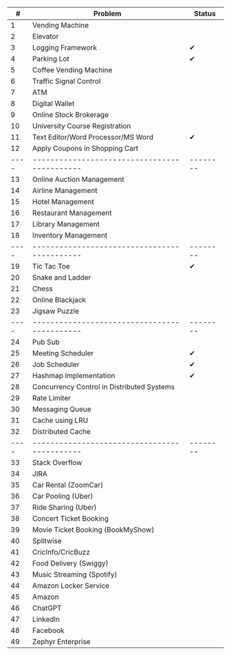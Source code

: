 | #  | Problem                                    | Status |
|----|--------------------------------------------|--------|
| 1  | Vending Machine                            |        |
| 2  | Elevator                                   |        |
| 3  | Logging Framework                          |  ✔     |
| 4  | Parking Lot                                |  ✔     |
| 5  | Coffee Vending Machine                     |        |
| 6  | Traffic Signal Control                     |        |
| 7  | ATM                                        |        |
| 8  | Digital Wallet                             |        |
| 9  | Online Stock Brokerage                     |        |
| 10 | University Course Registration             |        |
| 11 | Text Editor/Word Processor/MS Word         |  ✔     |
| 12 | Apply Coupons in Shopping Cart             |        |
|----|--------------------------------------------|--------|
| 13 | Online Auction Management                  |        |
| 14 | Airline Management                         |        |
| 15 | Hotel Management                           |        |
| 16 | Restaurant Management                      |        |
| 17 | Library Management                         |        |
| 18 | Inventory Management                       |        |
|----|--------------------------------------------|--------|
| 19 | Tic Tac Toe                                |  ✔     |
| 20 | Snake and Ladder                           |        |
| 21 | Chess                                      |        |
| 22 | Online Blackjack                           |        |
| 23 | Jigsaw Puzzle                              |        |
|----|--------------------------------------------|--------|
| 24 | Pub Sub                                    |        |
| 25 | Meeting Scheduler                          |  ✔     |
| 26 | Job Scheduler                              |  ✔     |
| 27 | Hashmap Implementation                     |  ✔     |
| 28 | Concurrency Control in Distributed Systems |        |
| 29 | Rate Limiter                               |        |
| 30 | Messaging Queue                            |        |
| 31 | Cache using LRU                            |        |
| 32 | Distributed Cache                          |        |
|----|--------------------------------------------|--------|
| 33 | Stack Overflow                             |        |
| 34 | JIRA                                       |        |
| 35 | Car Rental (ZoomCar)                       |        |
| 36 | Car Pooling (Uber)                         |        |
| 37 | Ride Sharing (Uber)                        |        |
| 38 | Concert Ticket Booking                     |        |
| 39 | Movie Ticket Booking (BookMyShow)          |        |
| 40 | Splitwise                                  |        |
| 41 | CricInfo/CricBuzz                          |        |
| 42 | Food Delivery (Swiggy)                     |        |
| 43 | Music Streaming (Spotify)                  |        |
| 44 | Amazon Locker Service                      |        |
| 45 | Amazon                                     |        |
| 46 | ChatGPT                                    |        |
| 47 | LinkedIn                                   |        |
| 48 | Facebook                                   |        |
| 49 | Zephyr Enterprise                          |        |